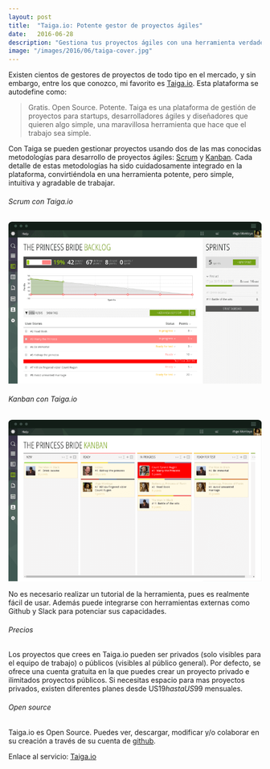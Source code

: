 ```yaml
---
layout: post
title:  "Taiga.io: Potente gestor de proyectos ágiles"
date:   2016-06-28
description: "Gestiona tus proyectos ágiles con una herramienta verdaderamente ágil: Taiga.io."
image: "/images/2016/06/taiga-cover.jpg"
---
```


Existen cientos de gestores de proyectos de todo tipo en el mercado, y sin embargo, entre los que conozco, mi favorito es <a href="https://taiga.io/" target="_blank">Taiga.io</a>. Esta plataforma se autodefine como:

> Gratis. Open Source. Potente. Taiga es una plataforma de gestión de proyectos para startups, desarrolladores ágiles y diseñadores que quieren algo simple, una maravillosa herramienta que hace que el trabajo sea simple.

Con Taiga se pueden gestionar proyectos usando dos de las mas conocidas metodologías para desarrollo de proyectos ágiles: <a href="https://es.wikipedia.org/wiki/Scrum_(desarrollo_de_software)" target="_blank">Scrum</a> y <a href="https://es.wikipedia.org/wiki/Kanban_(desarrollo)" target="_blank">Kanban</a>. Cada detalle de estas metodologías ha sido cuidadosamente integrado en la plataforma, convirtiéndola en una herramienta potente, pero simple, intuitiva y agradable de trabajar.


###### Scrum con Taiga.io
<span class="image center">
  <img src="/images/2016/06/scrum-taiga.png">
</span>

###### Kanban con Taiga.io
<span class="image center">
  <img src="/images/2016/06/kanban-taiga.png">
</span>


No es necesario realizar un tutorial de la herramienta, pues es realmente fácil de usar. Además puede integrarse con herramientas externas como Github y Slack para potenciar sus capacidades.

###### Precios
Los proyectos que crees en Taiga.io pueden ser privados (solo visibles para el equipo de trabajo) o públicos (visibles al público general). Por defecto, se ofrece una cuenta gratuita en la que puedes crear un proyecto privado e ilimitados proyectos públicos. Si necesitas espacio para mas proyectos privados, existen diferentes planes desde US$19 hasta US$99 mensuales.

###### Open source
Taiga.io es Open Source. Puedes ver, descargar, modificar y/o colaborar en su creación a través de su cuenta de <a href="https://github.com/taigaio/" target="_blank">github</a>.

Enlace al servicio: <a href="https://taiga.io/" target="_blank">Taiga.io</a>